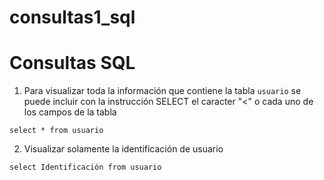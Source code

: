 # consultas1_sql

# Consultas SQL

1. Para visualizar toda la información que contiene la tabla `usuario` se puede incluir con la instrucción SELECT el caracter "<" o cada uno de los campos de la tabla

`select * from usuario`

2. Visualizar solamente la identificación de usuario

`select Identificación from usuario`